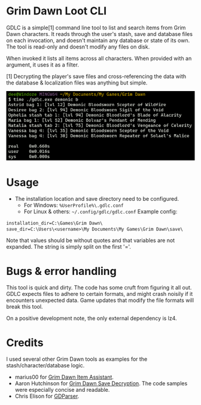 # Grim Dawn Loot CLI
GDLC is a simple[1] command line tool to list and search items from Grim
Dawn characters. It reads through the user's stash, save and database files on
each invocation, and doesn't maintain any database or state of its own. The
tool is read-only and doesn't modify any files on disk.

When invoked it lists all items across all characters. When provided with an
argument, it uses it as a filter.

[1] Decrypting the player's save files and cross-referencing the data with the
database & localization files was anything but simple.

![A screenshot of invoking "time ./gdlc.exe demonic b", which listed multiple matches across stashes and inventories. The command completed in 0.66s](/screenshot.png)

# Usage
* The installation location and save directory need to be configured.
    - For Windows: `%UserProfile%\.gdlc.conf`
    - For Linux & others: `~/.config/gdlc/gdlc.conf`
Example config:
```
installation_dir=C:\Games\Grim Dawn\
save_dir=C:\Users\<username>\My Documents\My Games\Grim Dawn\save\
```
Note that values should be without quotes and that variables are not expanded.
The string is simply split on the first '='.

# Bugs & error handling
This tool is quick and dirty. The code has some cruft from figuring it all out.
GDLC expects files to adhere to certain formats, and might crash noisily
if it encounters unexpected data. Game updates that modify the file formats
will break this tool.

On a positive development note, the only external dependency is lz4.

# Credits
I used several other Grim Dawn tools as examples for the stash/character/database logic.
- marius00 for [Grim Dawn Item Assistant](https://github.com/marius00/iagd/).
- Aaron Hutchinson for [Grim Dawn Save Decryption](https://github.com/AaronHutchinson/Grim-Dawn-Save-Decryption/). 
The code samples were especially concise and readable.
- Chris Elison for [GDParser](https://github.com/ChrisElison/GDParser/).
